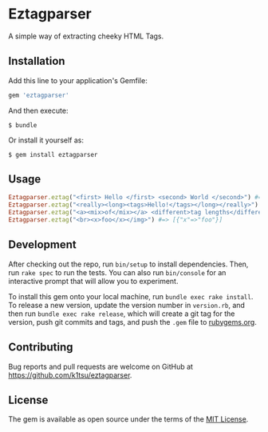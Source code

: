# Eztagparser

A simple way of extracting cheeky HTML Tags.

## Installation

Add this line to your application's Gemfile:

```ruby
gem 'eztagparser'
```

And then execute:

    $ bundle

Or install it yourself as:

    $ gem install eztagparser

## Usage

```ruby
Eztagparser.eztag("<first> Hello </first> <second> World </second>") #=> [{"first"=>"Hello"}, {"second"=>"World"}]
Eztagparser.eztag("<really><long><tags>Hello!</tags></long></really>") #=> [{"really"=>{"long"=>{"tags"=>"Hello!"}}}]
Eztagparser.eztag("<a><mix>of</mix></a> <different>tag lengths</different>") #=> [{"a"=>{"mix"=>"of"}}, {"different"=>"tag lengths"}]
Eztagparser.eztag("<br><x>foo</x></img>") #=> [{"x"=>"foo"}]
```

## Development

After checking out the repo, run `bin/setup` to install dependencies. Then, run `rake spec` to run the tests. You can also run `bin/console` for an interactive prompt that will allow you to experiment.

To install this gem onto your local machine, run `bundle exec rake install`. To release a new version, update the version number in `version.rb`, and then run `bundle exec rake release`, which will create a git tag for the version, push git commits and tags, and push the `.gem` file to [rubygems.org](https://rubygems.org).

## Contributing

Bug reports and pull requests are welcome on GitHub at https://github.com/k1tsu/eztagparser.

## License

The gem is available as open source under the terms of the [MIT License](https://opensource.org/licenses/MIT).
